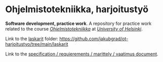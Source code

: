 # Ohjelmistotekniikka, harjoitustyö <br />
**Software development, practice work**. A repository for practice work related to the course *[Ohjelmistotekniikka](https://ohjelmistotekniikka-hy.github.io/)* at *[University of Helsinki](https://studies.helsinki.fi/kurssit/opintojakso/otm-fc35db8b-596c-4287-a03c-047e81e1254b)*. 

Link to the [laskarit](https://github.com/jakubgrad/ot-harjoitustyo/tree/main/laskarit) folder: https://github.com/jakubgrad/ot-harjoitustyo/tree/main/laskarit

Link to the [specification / requierements / marittely / vaatimus document](https://github.com/jakubgrad/ot-harjoitustyo/blob/main/documentation/specification%20document.md).
